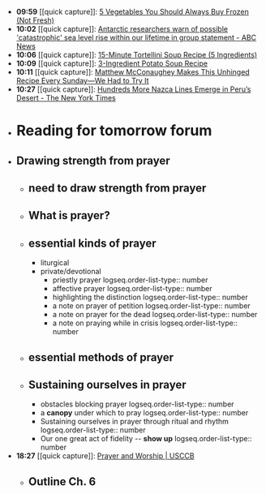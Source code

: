 - **09:59** [[quick capture]]:  [5 Vegetables You Should Always Buy Frozen (Not Fresh)](https://www.simplyrecipes.com/vegetables-to-always-buy-frozen-8743822)
- **10:02** [[quick capture]]:  [Antarctic researchers warn of possible 'catastrophic' sea level rise within our lifetime in group statement - ABC News](https://www.abc.net.au/news/2024-11-22/researchers-warn-of-possible-catastrophic-sea-level-rise/104626804)
- **10:06** [[quick capture]]:  [15-Minute Tortellini Soup Recipe (5 Ingredients)](https://www.simplyrecipes.com/15-minute-tortellini-soup-recipe-8745971)
- **10:09** [[quick capture]]:  [3-Ingredient Potato Soup Recipe](https://www.allrecipes.com/3-ingredient-potato-soup-recipe-8744734)
- **10:11** [[quick capture]]:  [Matthew McConaughey Makes This Unhinged Recipe Every Sunday—We Had to Try It](https://www.allrecipes.com/matthew-mcconaughey-tuna-salad-recipe-8749442)
- **10:27** [[quick capture]]:  [Hundreds More Nazca Lines Emerge in Peru’s Desert - The New York Times](https://www.nytimes.com/2024/11/23/science/nazca-lines-peru-ai.html)
- # Reading for tomorrow forum
- ## Drawing strength from prayer
	- ## need to draw strength from prayer
	- ## What is prayer?
	- ## essential kinds of prayer
		- liturgical
		- private/devotional
			- priestly prayer
			  logseq.order-list-type:: number
			- affective prayer
			  logseq.order-list-type:: number
			- highlighting the distinction
			  logseq.order-list-type:: number
			- a note on prayer of petition
			  logseq.order-list-type:: number
			- a note on prayer for the dead
			  logseq.order-list-type:: number
			- a note on praying while in crisis
			  logseq.order-list-type:: number
	- ## essential methods of prayer
	- ## Sustaining ourselves in prayer
		- obstacles blocking prayer
		  logseq.order-list-type:: number
		- a **canopy** under which to pray
		  logseq.order-list-type:: number
		- Sustaining ourselves in prayer through ritual and rhythm
		  logseq.order-list-type:: number
		- Our one great act of fidelity -- **show up**
		  logseq.order-list-type:: number
- **18:27** [[quick capture]]:  [Prayer and Worship | USCCB](https://www.usccb.org/node/25831#:~:text=go%20and%20pray.%22-,St.,John%20Damascene%2C%20De%20Fide%20Orth.)
	- Outline Ch. 6
		-